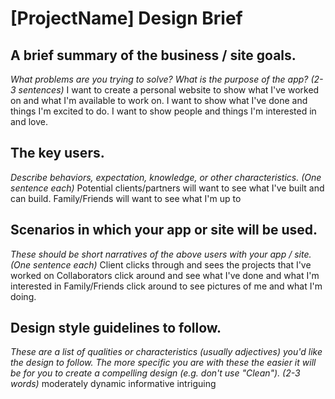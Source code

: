 # [ProjectName] Design Brief

## A brief summary of the business / site goals.
*What problems are you trying to solve? What is the purpose of the app? (2-3 sentences)*
I want to create a personal website to show what I've worked on and what I'm available to work on. I want to show what I've done and things I'm excited to do. I want to show people and things I'm interested in and love.

## The key users.
*Describe behaviors, expectation, knowledge, or other characteristics. (One sentence each)*
Potential clients/partners will want to see what I've built and can build.
Family/Friends will want to see what I'm up to

## Scenarios in which your app or site will be used.
*These should be short narratives of the above users with your app / site. (One sentence each)*
Client clicks through and sees the projects that I've worked on
Collaborators click around and see what I've done and what I'm interested in
Family/Friends click around to see pictures of me and what I'm doing.

## Design style guidelines to follow.
*These are a list of qualities or characteristics (usually adjectives) you'd like the design to follow. The more specific you are with these the easier it will be for you to create a compelling design (e.g. don't use "Clean"). (2-3 words)*
moderately dynamic
informative
intriguing
